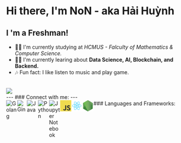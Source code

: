 # Hi there, I'm NoN - aka Hải Huỳnh

## I 'm a Freshman!
- 🐱‍💻 I'm currently studying at _HCMUS - Falculty of Mathematics & Computer Science._
- 🧑‍💻 I'm currently learing about **Data Science, AI, Blockchain, and Backend.**
- 🎶 Fun fact: I like listen to music and play game. 
<br/>

<img align="center" width="75%" src="https://user-images.githubusercontent.com/68103697/142725485-c2f3752e-1a59-4555-b71a-9ce83ff1f8b7.jpg">
<br/>
---
### Connect with me:
---
<br/>
### Languages and Frameworks:

<img align="left" alt="Golang" width="30px" src="https://user-images.githubusercontent.com/68103697/142724478-7fabd2a7-0282-4fa6-9b2c-e4c91fe2f69e.png" />
<img align="left" alt="Gin" width="26px" src="https://user-images.githubusercontent.com/68103697/142725206-25310997-6dae-4280-8277-3db815485dcf.png" />
<img align="left" alt="Java" width="30px" src="https://user-images.githubusercontent.com/68103697/142724519-a9ffd50a-ddad-4503-8d07-f13d0a9f7497.png" />
<img align="left" alt="Python" width="30px" src="https://user-images.githubusercontent.com/68103697/142724552-862e2407-0597-4c3c-aab7-c369e5b3f81d.png" />
<img align="left" alt="Jupyter Notebook" width="30px" src="https://user-images.githubusercontent.com/68103697/142725253-964446be-3ba8-4e22-a9e0-e7fd7d644f33.png" />
<img align="left" alt="JavaScript" width="30px" src="https://raw.githubusercontent.com/github/explore/80688e429a7d4ef2fca1e82350fe8e3517d3494d/topics/javascript/javascript.png" />
<img align="left" alt="React" width="30px" src="https://raw.githubusercontent.com/github/explore/80688e429a7d4ef2fca1e82350fe8e3517d3494d/topics/react/react.png" />
<img align="left" alt="Node.js" width="30px" src="https://raw.githubusercontent.com/github/explore/80688e429a7d4ef2fca1e82350fe8e3517d3494d/topics/nodejs/nodejs.png" />







